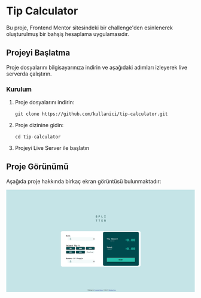 # Tip Calculator

Bu proje, Frontend Mentor sitesindeki bir challenge'den esinlenerek oluşturulmuş bir bahşiş hesaplama uygulamasıdır.

## Projeyi Başlatma

Proje dosyalarını bilgisayarınıza indirin ve aşağıdaki adımları izleyerek live serverda çalıştırın.

### Kurulum

1. Proje dosyalarını indirin:

   ```
   git clone https://github.com/kullanici/tip-calculator.git
   ```

2. Proje dizinine gidin:

   ```
   cd tip-calculator
   ```

3. Projeyi Live Server ile başlatın

## Proje Görünümü

Aşağıda proje hakkında birkaç ekran görüntüsü bulunmaktadır:

![Tip Calculator](design/tip-calculator.png)
